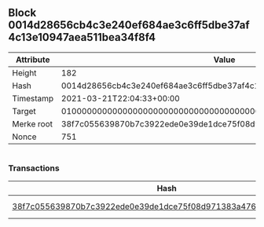 ## Block 0014d28656cb4c3e240ef684ae3c6ff5dbe37af4c13e10947aea511bea34f8f4

Attribute | Value
--- | ---
Height | 182
Hash | 0014d28656cb4c3e240ef684ae3c6ff5dbe37af4c13e10947aea511bea34f8f4
Timestamp | 2021-03-21T22:04:33+00:00
Target | 0100000000000000000000000000000000000000000000000000000000000000
Merke root | 38f7c055639870b7c3922ede0e39de1dce75f08d971383a4767ff1e15c078d54
Nonce | 751

```

```

### Transactions

Hash | Amount
--- | ---
[38f7c055639870b7c3922ede0e39de1dce75f08d971383a4767ff1e15c078d54](38f7c055639870b7c3922ede0e39de1dce75f08d971383a4767ff1e15c078d54.md) | 10.00000000 SKEPTI 
